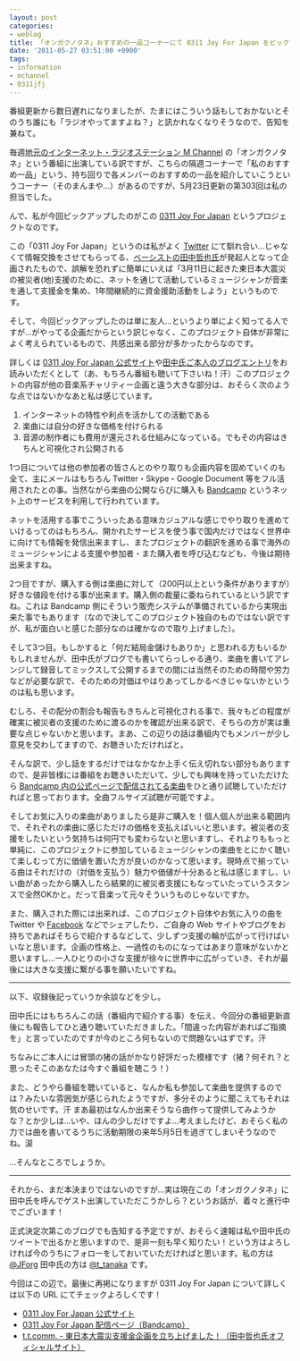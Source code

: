```yaml
---
layout: post
categories:
- weblog
title: 「オンガクノタネ」おすすめの一品コーナーにて 0311 Joy For Japan をピックアップいたしました
date: '2011-05-27 03:51:00 +0900'
tags:
- information
- mchannel
- 0311jfj
---
```

番組更新から数日遅れになりましたが、たまにはこういう話もしておかないとそのうち誰にも「ラジオやってますよね？」と訊かれなくなりそうなので、告知を兼ねて。

毎週[地元のインターネット・ラジオステーション M Channel][1] の「オンガクノタネ」という番組に出演している訳ですが、こちらの隔週コーナーで「私のおすすめ一品」という、持ち回りで各メンバーのおすすめの一品を紹介していこうというコーナー（そのまんまや…）があるのですが、5月23日更新の第303回は私の担当でした。

んで、私が今回ピックアップしたのがこの [0311 Joy For Japan][2] というプロジェクトなのです。

この「0311 Joy For Japan」というのは私がよく [Twitter][3] にて馴れ合い…じゃなくて情報交換をさせてもらってる、[ベーシストの田中哲也氏][4]が発起人となって企画されたもので、誤解を恐れずに簡単にいえば「3月11日に起きた東日本大震災の被災者(地)支援のために、ネットを通じて活動しているミュージシャンが音楽を通して支援金を集め、1年間継続的に資金援助活動をしよう」というものです。

そして、今回ピックアップしたのは単に友人…というより単によく知ってる人ですが…がやってる企画だからという訳じゃなく、このプロジェクト自体が非常によく考えられているもので、共感出来る部分が多かったからなのです。

<!-- more -->

詳しくは [0311 Joy For Japan 公式サイト][2]や[田中氏ご本人のブログエントリ][5]をお読みいただくとして（あ、もちろん番組も聴いて下さいね！汗）このプロジェクトの内容が他の音楽系チャリティー企画と違う大きな部分は、おそらく次のような点ではないかなあと私は感じています。

1.  インターネットの特性や利点を活かしての活動である
2.  楽曲には自分の好きな価格を付けられる
3.  音源の制作者にも費用が還元される仕組みになっている。でもその内容はきちんと可視化され公開される

1つ目については他の参加者の皆さんとのやり取りも企画内容を固めていくのも全て、主にメールはもちろん Twitter・Skype・Google Document 等をフル活用されたとの事。当然ながら楽曲の公開ならびに購入も [Bandcamp][6] というネット上のサービスを利用して行われています。

ネットを活用する事でこういったある意味カジュアルな感じでやり取りを進めていけるってのはもちろん、開かれたサービスを使う事で国内だけではなく世界中に向けても情報を発信出来ますし、またプロジェクトの翻訳を進める事で海外のミュージシャンによる支援や参加者・また購入者を呼び込むなども、今後は期待出来ますね。

2つ目ですが、購入する側は楽曲に対して（200円以上という条件がありますが）好きな値段を付ける事が出来ます。購入側の裁量に委ねられているという訳ですね。これは Bandcamp 側にそういう販売システムが準備されているから実現出来た事でもあります（なので決してこのプロジェクト独自のものではない訳ですが、私が面白いと感じた部分なのは確かなので取り上げました）。

そして3つ目。もしかすると「何だ結局金儲けもありか」と思われる方もいるかもしれませんが、田中氏がブログでも書いてらっしゃる通り、楽曲を書いてアレンジして録音してミックスして公開するまでの間には当然そのための時間や労力などが必要な訳で、そのための対価はやはりあってしかるべきじゃないかというのは私も思います。

むしろ、その配分の割合も報告もきちんと可視化される事で、我々もどの程度が確実に被災者の支援のために渡るのかを確認が出来る訳で、そちらの方が実は重要な点じゃないかと思います。まあ、この辺りの話は番組内でもメンバーが少し意見を交わしてますので、お聴きいただければと。

そんな訳で、少し話をするだけではなかなか上手く伝え切れない部分もありますので、是非皆様には番組をお聴きいただいて、少しでも興味を持っていただけたら [Bandcamp 内の公式ページで配信されてる楽曲][7]をひと通り試聴していただければと思っております。全曲フルサイズ試聴が可能ですよ。

そしてお気に入りの楽曲がありましたら是非ご購入を！個人個人が出来る範囲内で、それぞれの楽曲に感じただけの価格を支払えばいいと思います。被災者の支援をしたいという気持ちは何円でも変わらないと思いますし、それよりももっと単純に、このプロジェクトに参加しているミュージシャンの楽曲をとにかく聴いて楽しむって方に価値を置いた方が良いのかなって思います。現時点で揃っている曲はそれだけの（対価を支払う）魅力や価値が十分あると私は感じますし、いい曲があったから購入したら結果的に被災者支援にもなっていたっていうスタンスで全然OKかと。だって音楽って元々そういうものじゃないですか。

また、購入された際には出来れば、このプロジェクト自体やお気に入りの曲を Twitter や [Facebook][8] などでシェアしたり、ご自身の Web サイトやブログをお持ちであればそちらで紹介するなどして、少しずつ支援の輪が広がって行けばいいなと思います。企画の性格上、一過性のものになってはあまり意味がないかと思いますし…一人ひとりの小さな支援が徐々に世界中に広がっていき、それが最後には大きな支援に繋がる事を願いたいですね。

* * *

以下、収録後記っていうか余談などを少し。

田中氏にはもちろんこの話（番組内で紹介する事）を伝え、今回分の番組更新直後にも報告してひと通り聴いていただきました。「間違った内容があればご指摘を」と言っていたのですが今のところ何もないので問題ないはずです。汗

ちなみにご本人には冒頭の猪の話がかなり好評だった模様です（猪？何それ？と思ったそこのあなたは今すぐ番組を聴こう！）

また、どうやら番組を聴いていると、なんか私も参加して楽曲を提供するのでは？みたいな雰囲気が感じられたようですが、多分そのように聞こえてもそれは気のせいです。汗 まあ最初はなんか出来そうなら曲作って提供してみようかな？とか少しは…いや、ほんの少しだけですよ…考えましたけど、おそらく私の力では曲を書いてるうちに活動期限の来年5月5日を過ぎてしまいそうなのでね。涙

…そんなところでしょうか。

* * *

それから、まだ本決まりではないのですが…実は現在この「オンガクノタネ」に田中氏を呼んでゲスト出演していただこうかしら？というお話が、着々と進行中でございます！

正式決定次第このブログでも告知する予定ですが、おそらく速報は私や田中氏のツイートで出るかと思いますので、是非一刻も早く知りたい！という方はよろしければ今のうちにフォローをしておいていただければと思います。私の方は [@JForg][9] 田中氏の方は [@t\_tanaka][10] です。

今回はこの辺で。最後に再掲になりますが 0311 Joy For Japan について詳しくは以下の URL にてチェックよろしくです！

* [0311 Joy For Japan 公式サイト][2]
* [0311 Joy For Japan 配信ページ（Bandcamp）][7]
* [t.t.comm. - 東日本大震災支援金企画を立ち上げました！（田中哲也氏オフィシャルサイト）][5]



[1]: http://mch.maizuru.info/ "M Channel from 舞鶴"
[2]: http://0311jfj.net/ "0311 Joy For Japan 公式サイト"
[3]: http://twitter.com/
[4]: http://tsute2.com/ "t.t.comm. トップページ"
[5]: http://wp.tsute2.com/%e6%9d%b1%e6%97%a5%e6%9c%ac%e5%a4%a7%e9%9c%87%e7%81%bd%e6%94%af%e6%8f%b4%e9%87%91%e4%bc%81%e7%94%bb%e3%82%92%e7%ab%8b%e3%81%a1%e4%b8%8a%e3%81%92%e3%81%be%e3%81%97%e3%81%9f%ef%bc%81/ "t.t.comm. - 東日本大震災支援金企画を立ち上げました！"
[6]: http://bandcamp.com/
[7]: http://0311jfj.bandcamp.com/ "0311 Joy For Japan 配信ページ（Bandcamp）"
[8]: http://www.facebook.com/
[9]: http://twitter.com/JForg
[10]: http://twitter.com/t_tanaka
